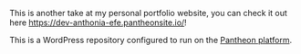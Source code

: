 This is another take at my personal portfolio website, you can check it out here https://dev-anthonia-efe.pantheonsite.io/!

This is a WordPress repository configured to run on the [Pantheon platform](https://pantheon.io).

